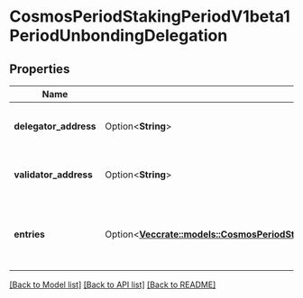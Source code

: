 # CosmosPeriodStakingPeriodV1beta1PeriodUnbondingDelegation

## Properties

Name | Type | Description | Notes
------------ | ------------- | ------------- | -------------
**delegator_address** | Option<**String**> | delegator_address is the bech32-encoded address of the delegator. | [optional]
**validator_address** | Option<**String**> | validator_address is the bech32-encoded address of the validator. | [optional]
**entries** | Option<[**Vec<crate::models::CosmosPeriodStakingPeriodV1beta1PeriodUnbondingDelegationEntry>**](cosmos.staking.v1beta1.UnbondingDelegationEntry.md)> | entries are the unbonding delegation entries.  unbonding delegation entries | [optional]

[[Back to Model list]](../README.md#documentation-for-models) [[Back to API list]](../README.md#documentation-for-api-endpoints) [[Back to README]](../README.md)


